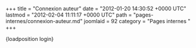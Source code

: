 +++
title = "Connexion auteur"
date = "2012-01-20 14:30:52 +0000 UTC"
lastmod = "2012-02-04 11:11:17 +0000 UTC"
path = "pages-internes/connexion-auteur.md"
joomlaid = 92
category = "Pages internes "
+++
<p>{loadposition login}</p>